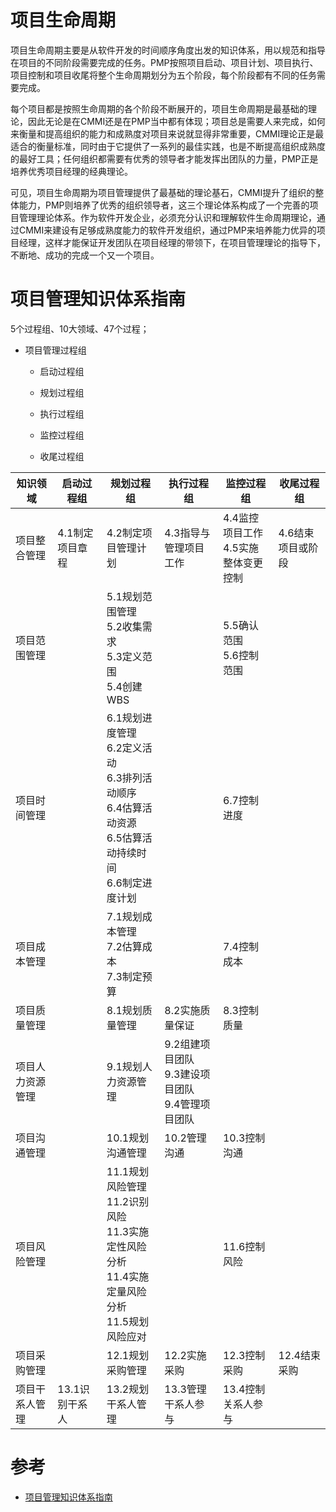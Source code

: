 # 项目生命周期

项目生命周期主要是从软件开发的时间顺序角度出发的知识体系，用以规范和指导在项目的不同阶段需要完成的任务。PMP按照项目启动、项目计划、项目执行、项目控制和项目收尾将整个生命周期划分为五个阶段，每个阶段都有不同的任务需要完成。

每个项目都是按照生命周期的各个阶段不断展开的，项目生命周期是最基础的理论，因此无论是在CMMI还是在PMP当中都有体现；项目总是需要人来完成，如何来衡量和提高组织的能力和成熟度对项目来说就显得非常重要，CMMI理论正是最适合的衡量标准，同时由于它提供了一系列的最佳实践，也是不断提高组织成熟度的最好工具；任何组织都需要有优秀的领导者才能发挥出团队的力量，PMP正是培养优秀项目经理的经典理论。		

可见，项目生命周期为项目管理提供了最基础的理论基石，CMMI提升了组织的整体能力，PMP则培养了优秀的组织领导者，这三个理论体系构成了一个完善的项目管理理论体系。作为软件开发企业，必须充分认识和理解软件生命周期理论，通过CMMI来建设有足够成熟度能力的软件开发组织，通过PMP来培养能力优异的项目经理，这样才能保证开发团队在项目经理的带领下，在项目管理理论的指导下，不断地、成功的完成一个又一个项目。

# 项目管理知识体系指南

5个过程组、10大领域、47个过程；

* 项目管理过程组
    
    * 启动过程组
    
    * 规划过程组
    
    * 执行过程组
    
    * 监控过程组
    
    * 收尾过程组


|知识领域	|启动过程组|规划过程组|执行过程组|监控过程组|收尾过程组|
|----|----|----|----|----|----|
|项目整合管理|4.1制定项目章程|4.2制定项目管理计划|4.3指导与管理项目工作|4.4监控项目工作<br/>4.5实施整体变更控制|4.6结束项目或阶段|
|项目范围管理| |5.1规划范围管理<br/>5.2收集需求<br/>5.3定义范围<br/>5.4创建WBS| |5.5确认范围<br/>5.6控制范围<br/>| |
|项目时间管理| |6.1规划进度管理<br/>6.2定义活动<br/>6.3排列活动顺序<br/>6.4估算活动资源<br/>6.5估算活动持续时间<br/>6.6制定进度计划| |6.7控制进度| |
|项目成本管理| |7.1规划成本管理<br/>7.2估算成本<br/>7.3制定预算| |7.4控制成本| |
|项目质量管理| |8.1规划质量管理|8.2实施质量保证|8.3控制质量| |
|项目人力资源管理| |9.1规划人力资源管理|9.2组建项目团队<br/>9.3建设项目团队<br/>9.4管理项目团队| | |
|项目沟通管理| |10.1规划沟通管理|10.2管理沟通|10.3控制沟通| |
|项目风险管理| |11.1规划风险管理<br/>11.2识别风险<br/>11.3实施定性风险分析<br/>11.4实施定量风险分析<br/>11.5规划风险应对| |11.6控制风险| |
|项目采购管理| |12.1规划采购管理|12.2实施采购|12.3控制采购|12.4结束采购|
|项目干系人管理|13.1识别干系人|13.2规划干系人管理|13.3管理干系人参与|13.4控制关系人参与| |

# 参考

* [项目管理知识体系指南](https://pan.baidu.com/s/1o8bLLpg)